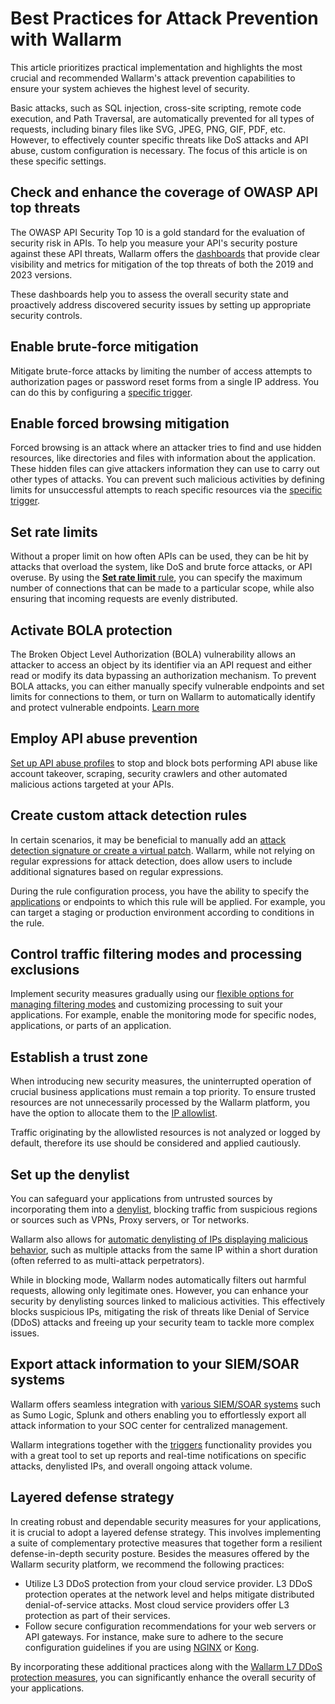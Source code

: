 # Best Practices for Attack Prevention with Wallarm

This article prioritizes practical implementation and highlights the most crucial and recommended Wallarm's attack prevention capabilities to ensure your system achieves the highest level of security.

Basic attacks, such as SQL injection, cross-site scripting, remote code execution, and Path Traversal, are automatically prevented for all types of requests, including binary files like SVG, JPEG, PNG, GIF, PDF, etc. However, to effectively counter specific threats like DoS attacks and API abuse, custom configuration is necessary. The focus of this article is on these specific settings.

## Check and enhance the coverage of OWASP API top threats

The OWASP API Security Top 10 is a gold standard for the evaluation of security risk in APIs. To help you measure your API's security posture against these API threats, Wallarm offers the [dashboards](../user-guides/dashboards/owasp-api-top-ten.md) that provide clear visibility and metrics for mitigation of the top threats of both the 2019 and 2023 versions.

These dashboards help you to assess the overall security state and proactively address discovered security issues by setting up appropriate security controls.

## Enable brute-force mitigation

Mitigate brute-force attacks by limiting the number of access attempts to authorization pages or password reset forms from a single IP address. You can do this by configuring a [specific trigger](../admin-en/configuration-guides/protecting-against-bruteforce.md).

## Enable forced browsing mitigation

Forced browsing is an attack where an attacker tries to find and use hidden resources, like directories and files with information about the application. These hidden files can give attackers information they can use to carry out other types of attacks. You can prevent such malicious activities by defining limits for unsuccessful attempts to reach specific resources via the [specific trigger](../admin-en/configuration-guides/protecting-against-bruteforce.md).

## Set rate limits

Without a proper limit on how often APIs can be used, they can be hit by attacks that overload the system, like DoS and brute force attacks, or API overuse. By using the [**Set rate limit** rule](../user-guides/rules/rate-limiting.md), you can specify the maximum number of connections that can be made to a particular scope, while also ensuring that incoming requests are evenly distributed.

## Activate BOLA protection

The Broken Object Level Authorization (BOLA) vulnerability allows an attacker to access an object by its identifier via an API request and either read or modify its data bypassing an authorization mechanism. To prevent BOLA attacks, you can either manually specify vulnerable endpoints and set limits for connections to them, or turn on Wallarm to automatically identify and protect vulnerable endpoints. [Learn more](../admin-en/configuration-guides/protecting-against-bola.md)

## Employ API abuse prevention

[Set up API abuse profiles](../user-guides/api-abuse-prevention.md) to stop and block bots performing API abuse like account takeover, scraping, security crawlers and other automated malicious actions targeted at your APIs.

## Create custom attack detection rules

In certain scenarios, it may be beneficial to manually add an [attack detection signature or create a virtual patch](../user-guides/rules/regex-rule.md). Wallarm, while not relying on regular expressions for attack detection, does allow users to include additional signatures based on regular expressions.

During the rule configuration process, you have the ability to specify the [applications](../user-guides/settings/applications.md) or endpoints to which this rule will be applied. For example, you can target a staging or production environment according to conditions in the rule.

## Control traffic filtering modes and processing exclusions

Implement security measures gradually using our [flexible options for managing filtering modes](../admin-en/configure-wallarm-mode.md) and customizing processing to suit your applications. For example, enable the monitoring mode for specific nodes, applications, or parts of an application.

## Establish a trust zone

When introducing new security measures, the uninterrupted operation of crucial business applications must remain a top priority. To ensure trusted resources are not unnecessarily processed by the Wallarm platform, you have the option to allocate them to the [IP allowlist](../user-guides/ip-lists/allowlist.md).

Traffic originating by the allowlisted resources is not analyzed or logged by default, therefore its use should be considered and applied cautiously.

<!-- Monitor mode is generally recommended in that case and it can be set up for individual applications or sources.??? -->

## Set up the denylist

You can safeguard your applications from untrusted sources by incorporating them into a [denylist](../user-guides/ip-lists/denylist.md), blocking traffic from suspicious regions or sources such as VPNs, Proxy servers, or Tor networks.

Wallarm also allows for [automatic denylisting of IPs displaying malicious behavior](../user-guides/triggers/trigger-examples.md#denylist-ip-if-4-or-more-malicious-payloads-are-detected-in-1-hour), such as multiple attacks from the same IP within a short duration (often referred to as multi-attack perpetrators).

While in blocking mode, Wallarm nodes automatically filters out harmful requests, allowing only legitimate ones. However, you can enhance your security by denylisting sources linked to malicious activities. This effectively blocks suspicious IPs, mitigating the risk of threats like Denial of Service (DDoS) attacks and freeing up your security team to tackle more complex issues.

## Export attack information to your SIEM/SOAR systems

Wallarm offers seamless integration with [various SIEM/SOAR systems](../user-guides/settings/integrations/integrations-intro.md) such as Sumo Logic, Splunk and others enabling you to effortlessly export all attack information to your SOC center for centralized management.

Wallarm integrations together with the [triggers](../user-guides/triggers/triggers.md) functionality provides you with a great tool to set up reports and real-time notifications on specific attacks, denylisted IPs, and overall ongoing attack volume.

<!-- ???? не рекламируем серый список??? -->

## Layered defense strategy

In creating robust and dependable security measures for your applications, it is crucial to adopt a layered defense strategy. This involves implementing a suite of complementary protective measures that together form a resilient defense-in-depth security posture. Besides the measures offered by the Wallarm security platform, we recommend the following practices:

* Utilize L3 DDoS protection from your cloud service provider. L3 DDoS protection operates at the network level and helps mitigate distributed denial-of-service attacks. Most cloud service providers offer L3 protection as part of their services.
* Follow secure configuration recommendations for your web servers or API gateways. For instance, make sure to adhere to the secure configuration guidelines if you are using [NGINX](https://www.cyberciti.biz/tips/linux-unix-bsd-nginx-webserver-security.html) or [Kong](https://konghq.com/learning-center/api-gateway/secure-api-gateway).

By incorporating these additional practices along with the [Wallarm L7 DDoS protection measures](../admin-en/configuration-guides/protecting-against-ddos.md#l7-ddos-protection-with-wallarm), you can significantly enhance the overall security of your applications.

<!-- ## Manage Multiple Applications and Tenants ??? как будто сюда не относистя

If your organization uses multiple applications or separate tenants, you'll likely find the Wallarm platform useful for easy management. It allows you to view events and statistics separately for each application and configure specific triggers or rules per application. If you need you can create isolated environment for each tenant with separate access controls.  -->
